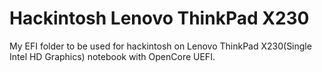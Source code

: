 # Hackintosh Lenovo ThinkPad X230
 My EFI folder to be used for hackintosh on Lenovo ThinkPad X230(Single Intel HD Graphics) notebook with OpenCore UEFI.
